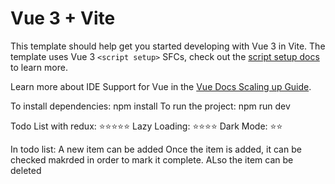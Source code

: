 # Vue 3 + Vite

This template should help get you started developing with Vue 3 in Vite. The template uses Vue 3 `<script setup>` SFCs, check out the [script setup docs](https://v3.vuejs.org/api/sfc-script-setup.html#sfc-script-setup) to learn more.

Learn more about IDE Support for Vue in the [Vue Docs Scaling up Guide](https://vuejs.org/guide/scaling-up/tooling.html#ide-support).


To install dependencies: npm install
To run the project: npm run dev

Todo List with redux: ⭐️⭐️⭐️⭐️⭐️
Lazy Loading: ⭐️⭐️⭐️⭐️
Dark Mode: ⭐️⭐️


In todo list: 
A new item can be added
Once the item is added, it can be checked makrded in order to mark it complete.
ALso the item can be deleted

